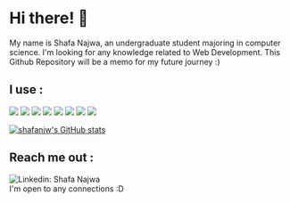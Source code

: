# Hi there! 👋

My name is Shafa Najwa, an undergraduate student majoring in computer science. I'm looking for any knowledge related to Web Development. This Github Repository will be a memo for my future journey :)

## I use :
![](https://img.shields.io/badge/OS-Windows-informational?style=flat&logo=windows&logoColor=white&color=11324D)
![](https://img.shields.io/badge/Editor-IntelliJ_IDEA-informational?style=flat&logo=intellij-idea&logoColor=white&color=11324D)
![](https://img.shields.io/badge/Editor-VS_Code-informational?style=flat&logo=visual-studio-code&logoColor=white&color=11324D)
![](https://img.shields.io/badge/Code-Java-informational?style=flat&logo=java&logoColor=white&color=11324D)
![](https://img.shields.io/badge/Code-Python-informational?style=flat&logo=python&logoColor=white&color=11324D)
![](https://img.shields.io/badge/Code-Django-informational?style=flat&logo=django&logoColor=white&color=11324D)
![](https://img.shields.io/badge/Framework-ReactJS-informational?style=flat&logo=react&logoColor=white&color=11324D)
![](https://img.shields.io/badge/Code-Typescript-informational?style=flat&logo=typescript&logoColor=white&color=11324D)

[![shafanjw's GitHub stats](https://github-readme-stats.vercel.app/api?username=shafanjw&count_private=true&show_icons=true&bg_color=DEG,6B7AA1,11324D&text_color=C1CFC0&title_color=E7E0C9&border_color=6B7AA1&icon_color=11324D)](https://github.com/shafanjw/github-readme-stats)

## Reach me out :
![Linkedin: Shafa Najwa](https://img.shields.io/badge/-LinkedIn-blue?style=flat-square&logo=Linkedin&logoColor=white&link=https://www.linkedin.com/in/shafanajwa/)
<br>
I'm open to any connections :D

<!--
**shafanjw/shafanjw** is a ✨ _special_ ✨ repository because its `README.md` (this file) appears on your GitHub profile.

Here are some ideas to get you started:

- 🔭 I’m currently working on ...
- 🌱 I’m currently learning ...
- 👯 I’m looking to collaborate on ...
- 🤔 I’m looking for help with ...
- 💬 Ask me about ...
- 📫 How to reach me: ...
- 😄 Pronouns: ...
- ⚡ Fun fact: ...
-->
